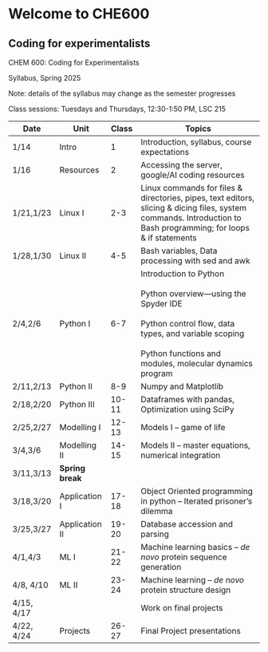 # Welcome to CHE600
## Coding for experimentalists


CHEM 600: Coding for Experimentalists

Syllabus, Spring 2025

Note: details of the syllabus may change as the semester progresses

Class sessions: Tuesdays and Thursdays, 12:30-1:50 PM, LSC 215

| **Date** | **Unit** | **Class** | **Topics** |
| --- | --- | --- | --- |
| 1/14 | Intro | 1   | Introduction, syllabus, course expectations |
| 1/16 | Resources | 2   | Accessing the server, google/AI coding resources |
| 1/21,1/23 | Linux I | 2-3 | Linux commands for files & directories, pipes, text editors, slicing & dicing files, system commands. Introduction to Bash programming; for loops & if statements |
| 1/28,1/30 | Linux II | 4-5 | Bash variables, Data processing with sed and awk |
| 2/4,2/6 | Python I | 6-7 | Introduction to Python<br><br>Python overview—using the Spyder IDE<br><br>Python control flow, data types, and variable scoping<br><br>Python functions and modules, molecular dynamics program |
| 2/11,2/13 | Python II | 8-9 | Numpy and Matplotlib |
| 2/18,2/20 | Python III | 10-11 | Dataframes with pandas, Optimization using SciPy |
| 2/25,2/27 | Modelling I | 12-13 | Models I – game of life |
| 3/4,3/6 | Modelling II | 14-15 | Models II – master equations, numerical integration |
| 3/11,3/13 | **Spring break** |     |     |
| 3/18,3/20 | Application I | 17-18 | Object Oriented programming in python – Iterated prisoner’s dilemma |
| 3/25,3/27 | Application II | 19-20 | Database accession and parsing |
| 4/1,4/3 | ML I | 21-22 | Machine learning basics – _de novo_ protein sequence generation |
| 4/8, 4/10 | ML II | 23-24 | Machine learning – _de novo_ protein structure design |
| 4/15, 4/17 |     |     | Work on final projects |
| 4/22, 4/24 | Projects | 26-27 | Final Project presentations |